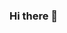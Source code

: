 ### Hi there 👋

<!--
**juwon1207/juwon1207** is a ✨ _special_ ✨ repository because its `README.md` (this file) appears on your GitHub profile.

### Hi there 👋
  
![header](https://capsule-render.vercel.app/api?type=waving&color=gradient&height=300&section=header&text=Juwon&fontSize=60)
    
  ## 📚learning📚
[![C](https://img.shields.io/badge/C-A8B9CC?style=flat-square&logo=C&logoColor=white)](github.com/HongSJae/todolist)
[![HTML](https://img.shields.io/badge/HTML5-E34F26?style=flat-square&logo=HTML5&logoColor=white)](github.com/HongSJae/todolist)
[![JavaScript](https://img.shields.io/badge/JavaScript-F7DF1E?style=flat-square&logo=JavaScript&logoColor=white)](github.com/HongSJae/todolist)
[![css3](https://img.shields.io/badge/CSS3-1572B6?style=flat-square&logo=CSS3&logoColor=white)](github.com/HongSJae/todolist)
[![React](https://img.shields.io/badge/React-61DAFB?style=flat-square&logo=React&logoColor=white)](github.com/HongSJae/todolist)

## 🔨tool🔨
  <img src="https://img.shields.io/badge/Notion-000000?style=flat-square&logo=Notion&logoColor=white"/>
  <img src="https://img.shields.io/badge/GitKraken-179287?style=flat-square&logo=GitKraken&logoColor=white"/>
  <img src="https://img.shields.io/badge/GitHub-181717?style/badge&logo=GitHub&logoColor=white">
  <img src="https://img.shields.io/badge/Visual Stdio-5C2D91?style/badge&logo=Visual-Studio&logoColor=white">
  <img src="https://img.shields.io/badge/Visual Studio Code-007ACC?style/badge&logo=Visual Studio Code&logoColor=white">
  
  [![Top Langs](https://github-readme-stats.vercel.app/api/top-langs/?username=juwon1207&layout=compact)](https://github.com/anuraghazra/github-readme-stats)
  
![Anurag's GitHub stats](https://github-readme-stats.vercel.app/api?username=juwon1207&show_icons=true&theme=buefy)
